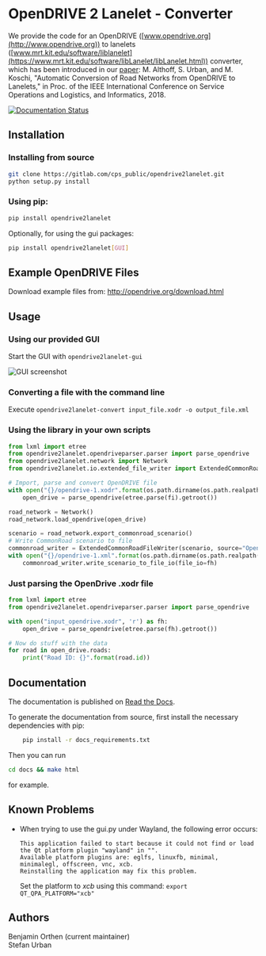 # OpenDRIVE 2 Lanelet - Converter

We provide the code for an OpenDRIVE ([www.opendrive.org](http://www.opendrive.org)) to lanelets ([www.mrt.kit.edu/software/liblanelet](https://www.mrt.kit.edu/software/libLanelet/libLanelet.html)) converter, which has been introduced in our [paper](https://mediatum.ub.tum.de/doc/1449005/1449005.pdf): M. Althoff, S. Urban, and M. Koschi, "Automatic Conversion of Road Networks from OpenDRIVE to Lanelets," in Proc. of the IEEE International Conference on Service Operations and Logistics, and Informatics, 2018.

[![Documentation Status](https://readthedocs.org/projects/opendrive2lanelet/badge/?version=latest)](https://opendrive2lanelet.readthedocs.io/en/latest/?badge=latest)

## Installation

### Installing from source

```bash
git clone https://gitlab.com/cps_public/opendrive2lanelet.git
python setup.py install
```

### Using pip:

```bash
pip install opendrive2lanelet
```

Optionally, for using the gui packages:

```bash
pip install opendrive2lanelet[GUI]
```

## Example OpenDRIVE Files

Download example files from: http://opendrive.org/download.html

## Usage

### Using our provided GUI

Start the GUI with ```opendrive2lanelet-gui```

![GUI screenshot](gui_screenshot.png "Screenshot of converter GUI")

### Converting a file with the command line

Execute ```opendrive2lanelet-convert input_file.xodr -o output_file.xml```

### Using the library in your own scripts

```python
from lxml import etree
from opendrive2lanelet.opendriveparser.parser import parse_opendrive
from opendrive2lanelet.network import Network
from opendrive2lanelet.io.extended_file_writer import ExtendedCommonRoadFileWriter

# Import, parse and convert OpenDRIVE file
with open("{}/opendrive-1.xodr".format(os.path.dirname(os.path.realpath(__file__))), "r") as fi:
	open_drive = parse_opendrive(etree.parse(fi).getroot())

road_network = Network()
road_network.load_opendrive(open_drive)

scenario = road_network.export_commonroad_scenario()
# Write CommonRoad scenario to file
commonroad_writer = ExtendedCommonRoadFileWriter(scenario, source="OpenDRIVE 2 Lanelet Converter"
with open("{}/opendrive-1.xml".format(os.path.dirname(os.path.realpath(__file__))), "w") as fh:
	commonroad_writer.write_scenario_to_file_io(file_io=fh)
```

### Just parsing the OpenDrive .xodr file
```python
from lxml import etree
from opendrive2lanelet.opendriveparser.parser import parse_opendrive

with open("input_opendrive.xodr", 'r') as fh:
	open_drive = parse_opendrive(etree.parse(fh).getroot())

# Now do stuff with the data
for road in open_drive.roads:
	print("Road ID: {}".format(road.id))
```

## Documentation

The documentation is published on [Read the Docs](https://opendrive2lanelet.readthedocs.io/en/latest/).


To generate the documentation from source, first install the necessary dependencies with pip:
```bash
	pip install -r docs_requirements.txt
```

Then you can run
```bash
cd docs && make html
```
for example.



## Known Problems

- When trying to use the gui.py under Wayland, the following error occurs:
  ```
  This application failed to start because it could not find or load the Qt platform plugin "wayland" in "".
  Available platform plugins are: eglfs, linuxfb, minimal, minimalegl, offscreen, vnc, xcb.
  Reinstalling the application may fix this problem.
  ```
  Set the platform to *xcb* using this command: ```export QT_QPA_PLATFORM="xcb"```

## Authors

Benjamin Orthen (current maintainer)  
Stefan Urban
